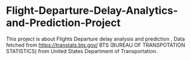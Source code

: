 # Flight-Departure-Delay-Analytics-and-Prediction-Project
This project is about Flights Departure delay analysis and prediction , Data fetched from https://transtats.bts.gov/
BTS (BUREAU OF TRANSPOTATION STATISTICS) from United States Department of Transportation.
